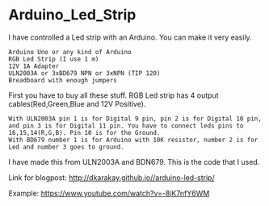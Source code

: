 # Arduino_Led_Strip

I have controlled a Led strip with an Arduino. You can make it very easily.

    Arduino Uno or any kind of Arduino
    RGB Led Strip (I use 1 m)
    12V 1A Adapter
    ULN2003A or 3xBD679 NPN or 3xNPN (TIP 120)
    Breadboard with enough jumpers

First you have to buy all these stuff. RGB Led strip has 4 output cables(Red,Green,Blue and 12V Positive).

    With ULN2003A pin 1 is for Digital 9 pin, pin 2 is for Digital 10 pin, and pin 3 is for Digital 11 pin. You have to connect leds pins to 16,15,14(R,G,B). Pin 10 is for the Ground.
    With BD679 number 1 is for Arduino with 10K resistor, number 2 is for Led and number 3 goes to ground.

I have made this from ULN2003A and BDN679. This is the code that I used.

Link for blogpost:
http://dkarakay.github.io//arduino-led-strip/

Example: https://www.youtube.com/watch?v=-8iK7nfY6WM
